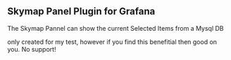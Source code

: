 ## Skymap Panel Plugin for Grafana

The Skymap Pannel can show the current Selected Items from a Mysql DB

only created for my test, however if you find this benefitial then good on you. No support!
